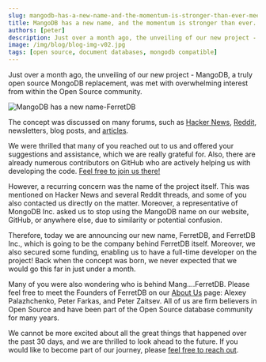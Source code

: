 ```yaml
---
slug: mangodb-has-a-new-name-and-the-momentum-is-stronger-than-ever-meet-ferretdb
title: MangoDB has a new name, and the momentum is stronger than ever. Meet FerretDB!
authors: [peter]
description: Just over a month ago, the unveiling of our new project - MangoDB, a truly open source MongoDB replacement, was met with overwhelming interest from within the Open Source community.
image: /img/blog/blog-img-v02.jpg
tags: [open source, document databases, mongodb compatible]
---
```


Just over a month ago, the unveiling of our new project - MangoDB, a truly open source MongoDB replacement, was met with overwhelming interest from within the Open Source community.

![MangoDB has a new name-FerretDB](/img/blog/blog-img-v02.jpg)

<!--truncate-->

The concept was discussed on many forums, such as [Hacker News](https://news.ycombinator.com/item?id=29071623), [Reddit](https://www.reddit.com/r/programming/comments/qlyalj/mangodb_a_truly_open_source_mongodb_alternative/), newsletters, blog posts, and [articles](https://dev.to/yugabyte/open-sourcemongodb-api-to-yugabytedb-with-mangodb-proxy-22ka).

We were thrilled that many of you reached out to us and offered your suggestions and assistance, which we are really grateful for.
Also, there are already numerous contributors on GitHub who are actively helping us with developing the code.
[Feel free to join us there!](https://github.com/FerretDB/FerretDB)

However, a recurring concern was the name of the project itself.
This was mentioned on Hacker News and several Reddit threads, and some of you also contacted us directly on the matter.
Moreover, a representative of MongoDB Inc. asked us to stop using the MangoDB name on our website, GitHub, or anywhere else, due to similarity or potential confusion.

Therefore, today we are announcing our new name, FerretDB, and FerretDB Inc., which is going to be the company behind FerretDB itself.
Moreover, we also secured some funding, enabling us to have a full-time developer on the project!
Back when the concept was born, we never expected that we would go this far in just under a month.

Many of you were also wondering who is behind Mang….FerretDB.
Please feel free to meet the Founders of FerretDB on our [About Us](https://www.ferretdb.io/about-1/) page: Alexey Palazhchenko, Peter Farkas, and Peter Zaitsev.
All of us are firm believers in Open Source and have been part of the Open Source database community for many years.

We cannot be more excited about all the great things that happened over the past 30 days, and we are thrilled to look ahead to the future.
If you would like to become part of our journey, please [feel free to reach out](https://www.ferretdb.io/contact/).
